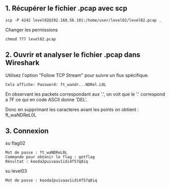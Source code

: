 ## 1. Récupérer le fichier .pcap avec scp

    scp -P 4242 level02@192.168.56.101:/home/user/level02/level02.pcap .

Changer les permissions

    chmod 777 level02.pcap

## 2. Ouvrir et analyser le fichier .pcap dans Wireshark

Utilisez l'option "Follow TCP Stream" pour suivre un flux spécifique.

    Cela affiche: Password: ft_wandr...NDRel.L0L

En observant les packets correspondant aux '.', on voit que le '.' correspond a 7F ce qui en code ASCII donne 'DEL'.

Donc en supprimant les caracteres avant les points on obtient : ft_waNDReL0L

## 3. Connexion

su flag02

    Mot de passe : ft_waNDReL0L
    Commande pour obtenir le flag : getflag
    Résultat : kooda2puivaav1idi4f57q8iq

su level03

    Mot de passe : kooda2puivaav1idi4f57q8iq